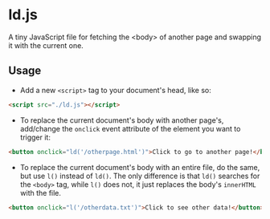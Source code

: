 # ld.js
A tiny JavaScript file for fetching the &lt;body> of another page and swapping it with the current one.

## Usage
- Add a new `<script>` tag to your document's head, like so:
```HTML
<script src="./ld.js"></script>
```
- To replace the current document's body with another page's, add/change the `onclick` event attribute of the element you want to trigger it:
```HTML
<button onclick="ld('/otherpage.html')">Click to go to another page!</button>
```
- To replace the current document's body with an entire file, do the same, but use `l()` instead of `ld()`. The only difference is that `ld()` searches for the `<body>` tag, while `l()` does not, it just replaces the body's `innerHTML` with the file.
```HTML
<button onclick="l('/otherdata.txt')">Click to see other data!</button>
```
